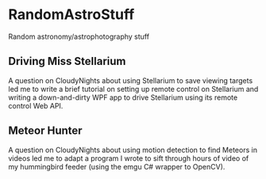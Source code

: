 # RandomAstroStuff
Random astronomy/astrophotography stuff

## Driving Miss Stellarium

A question on CloudyNights about using Stellarium to save viewing targets led me to write a brief tutorial on setting up remote control on Stellarium and writing a down-and-dirty WPF app to drive Stellarium using its remote control Web API.

## Meteor Hunter

A question on CloudyNights about using motion detection to find Meteors in videos led me to adapt a program I wrote to sift through hours of video of my hummingbird feeder (using the emgu C# wrapper to OpenCV).  